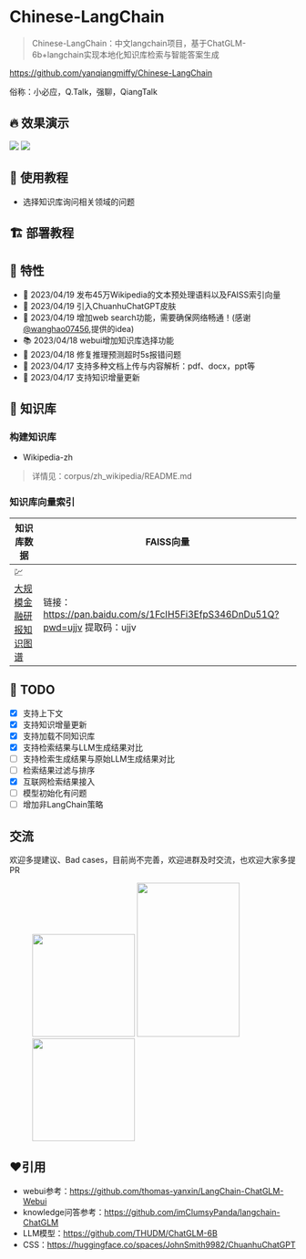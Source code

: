 # Chinese-LangChain

> Chinese-LangChain：中文langchain项目，基于ChatGLM-6b+langchain实现本地化知识库检索与智能答案生成

https://github.com/yanqiangmiffy/Chinese-LangChain

俗称：小必应，Q.Talk，强聊，QiangTalk

## 🔥 效果演示

![](https://github.com/yanqiangmiffy/Chinese-LangChain/blob/master/images/web_demo.png)
![](https://github.com/yanqiangmiffy/Chinese-LangChain/blob/master/images/web_demo_new.png)

## 🚋 使用教程

- 选择知识库询问相关领域的问题

## 🏗️ 部署教程

## 🚀 特性

- 📝 2023/04/19 发布45万Wikipedia的文本预处理语料以及FAISS索引向量
- 🐯 2023/04/19 引入ChuanhuChatGPT皮肤
- 📱 2023/04/19 增加web search功能，需要确保网络畅通！(感谢[@wanghao07456](https://github.com/wanghao07456),提供的idea)
- 📚 2023/04/18 webui增加知识库选择功能
- 🚀 2023/04/18 修复推理预测超时5s报错问题
- 🎉 2023/04/17 支持多种文档上传与内容解析：pdf、docx，ppt等
- 🎉 2023/04/17 支持知识增量更新

[//]: # (- 支持检索结果与LLM生成结果对比)

## 🧰 知识库

### 构建知识库

- Wikipedia-zh

> 详情见：corpus/zh_wikipedia/README.md

### 知识库向量索引

| 知识库数据  |FAISS向量|
|--------|----|
|💹 [大规模金融研报知识图谱](http://openkg.cn/dataset/fr2kg)|链接：https://pan.baidu.com/s/1FcIH5Fi3EfpS346DnDu51Q?pwd=ujjv 提取码：ujjv |

## 🔨 TODO

* [x] 支持上下文
* [x] 支持知识增量更新
* [x] 支持加载不同知识库
* [x] 支持检索结果与LLM生成结果对比
* [ ] 支持检索生成结果与原始LLM生成结果对比
* [ ] 检索结果过滤与排序
* [x] 互联网检索结果接入
* [ ] 模型初始化有问题
* [ ] 增加非LangChain策略

## 交流

欢迎多提建议、Bad cases，目前尚不完善，欢迎进群及时交流，也欢迎大家多提PR</br>

<figure class="third">
    <img src="https://raw.githubusercontent.com/yanqiangmiffy/Chinese-LangChain/master/images/ch.jpg" width="180px">
    <img src="https://raw.githubusercontent.com/yanqiangmiffy/Chinese-LangChain/master/images/chatgroup.jpg" width="180px" height="270px">
    <img src="https://raw.githubusercontent.com/yanqiangmiffy/Chinese-LangChain/master/images/personal.jpg" width="180px">
</figure>



## ❤️引用

- webui参考：https://github.com/thomas-yanxin/LangChain-ChatGLM-Webui
- knowledge问答参考：https://github.com/imClumsyPanda/langchain-ChatGLM
- LLM模型：https://github.com/THUDM/ChatGLM-6B
- CSS：https://huggingface.co/spaces/JohnSmith9982/ChuanhuChatGPT

